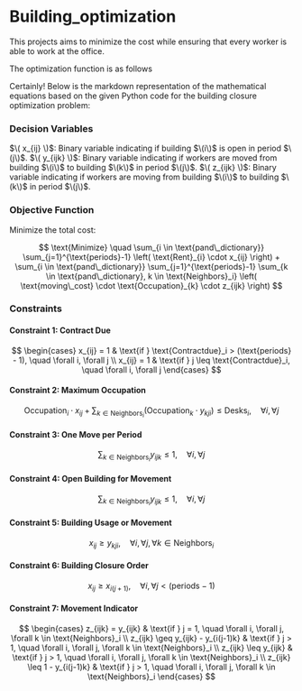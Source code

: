 # Building_optimization

This projects aims to minimize the cost while ensuring that every worker is able to work at the office.

The optimization function is as follows

Certainly! Below is the markdown representation of the mathematical equations based on the given Python code for the building closure optimization problem:

### Decision Variables

$\( x_{ij} \)$: Binary variable indicating if building $\(i\)$ is open in period $\(j\)$.
$\( y_{ijk} \)$: Binary variable indicating if workers are moved from building $\(i\)$ to building $\(k\)$ in period $\(j\)$.
$\( z_{ijk} \)$: Binary variable indicating if workers are moving from building $\(i\)$ to building $\(k\)$ in period $\(j\)$.

### Objective Function

Minimize the total cost:

$$
\text{Minimize} \quad \sum_{i \in \text{pand\_dictionary}} \sum_{j=1}^{\text{periods}-1} \left( \text{Rent}_{i} \cdot x_{ij} \right) + \sum_{i \in \text{pand\_dictionary}} \sum_{j=1}^{\text{periods}-1} \sum_{k \in \text{pand\_dictionary}, k \in \text{Neighbors}_i} \left( \text{moving\_cost} \cdot \text{Occupation}_{k} \cdot z_{ijk} \right)
$$

### Constraints

#### Constraint 1: Contract Due

$$
\begin{cases}
x_{ij} = 1 & \text{if } \text{Contractdue}_i > (\text{periods} - 1), \quad \forall i, \forall j \\
x_{ij} = 1 & \text{if } j \leq \text{Contractdue}_i, \quad \forall i, \forall j
\end{cases}
$$

#### Constraint 2: Maximum Occupation

$$
\text{Occupation}_i \cdot x_{ij} + \sum_{k \in \text{Neighbors}_i} \left( \text{Occupation}_k \cdot y_{kji} \right) \leq \text{Desks}_i, \quad \forall i, \forall j
$$

#### Constraint 3: One Move per Period

$$
\sum_{k \in \text{Neighbors}_i} y_{ijk} \leq 1, \quad \forall i, \forall j
$$

#### Constraint 4: Open Building for Movement

$$
\sum_{k \in \text{Neighbors}_i} y_{ijk} \leq 1, \quad \forall i, \forall j
$$

#### Constraint 5: Building Usage or Movement

$$
x_{ij} \geq y_{kji}, \quad \forall i, \forall j, \forall k \in \text{Neighbors}_i
$$

#### Constraint 6: Building Closure Order

$$
x_{ij} \geq x_{i(j+1)}, \quad \forall i, \forall j < (\text{periods} - 1)
$$

#### Constraint 7: Movement Indicator

$$
\begin{cases}
z_{ijk} = y_{ijk} & \text{if } j = 1, \quad \forall i, \forall j, \forall k \in \text{Neighbors}_i \\
z_{ijk} \geq y_{ijk} - y_{i(j-1)k} & \text{if } j > 1, \quad \forall i, \forall j, \forall k \in \text{Neighbors}_i \\
z_{ijk} \leq y_{ijk} & \text{if } j > 1, \quad \forall i, \forall j, \forall k \in \text{Neighbors}_i \\
z_{ijk} \leq 1 - y_{i(j-1)k} & \text{if } j > 1, \quad \forall i, \forall j, \forall k \in \text{Neighbors}_i
\end{cases}
$$